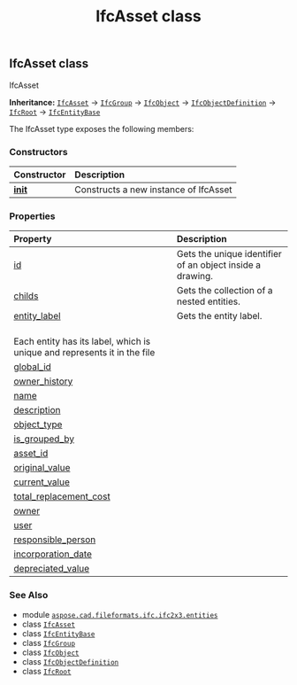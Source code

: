 ﻿---
title: IfcAsset class
second_title: Aspose.CAD for Python via .NET API References
description: 
type: docs
weight: 310
url: /python-net/aspose.cad.fileformats.ifc.ifc2x3.entities/ifcasset/
is_root: false
---

## IfcAsset class

IfcAsset



**Inheritance:** [`IfcAsset`](/cad/python-net/aspose.cad.fileformats.ifc.ifc2x3.entities/ifcasset) → 
[`IfcGroup`](/cad/python-net/aspose.cad.fileformats.ifc.ifc2x3.entities/ifcgroup) → 
[`IfcObject`](/cad/python-net/aspose.cad.fileformats.ifc.ifc2x3.entities/ifcobject) → 
[`IfcObjectDefinition`](/cad/python-net/aspose.cad.fileformats.ifc.ifc2x3.entities/ifcobjectdefinition) → 
[`IfcRoot`](/cad/python-net/aspose.cad.fileformats.ifc.ifc2x3.entities/ifcroot) → 
[`IfcEntityBase`](/cad/python-net/aspose.cad.fileformats.ifc/ifcentitybase)



The IfcAsset type exposes the following members:

### Constructors
| Constructor | Description |
| :- | :- |
| [__init__](/cad/python-net/aspose.cad.fileformats.ifc.ifc2x3.entities/ifcasset/__init__/#) | Constructs a new instance of IfcAsset |


### Properties
| Property | Description |
| :- | :- |
| [id](/cad/python-net/aspose.cad.fileformats.ifc.ifc2x3.entities/ifcasset/id) | Gets the unique identifier of an object inside a drawing. |
| [childs](/cad/python-net/aspose.cad.fileformats.ifc.ifc2x3.entities/ifcasset/childs) | Gets the collection of a nested entities. |
| [entity_label](/cad/python-net/aspose.cad.fileformats.ifc.ifc2x3.entities/ifcasset/entity_label) | Gets the entity label.<br/>Each entity has its label, which is unique and represents it in the file |
| [global_id](/cad/python-net/aspose.cad.fileformats.ifc.ifc2x3.entities/ifcasset/global_id) |  |
| [owner_history](/cad/python-net/aspose.cad.fileformats.ifc.ifc2x3.entities/ifcasset/owner_history) |  |
| [name](/cad/python-net/aspose.cad.fileformats.ifc.ifc2x3.entities/ifcasset/name) |  |
| [description](/cad/python-net/aspose.cad.fileformats.ifc.ifc2x3.entities/ifcasset/description) |  |
| [object_type](/cad/python-net/aspose.cad.fileformats.ifc.ifc2x3.entities/ifcasset/object_type) |  |
| [is_grouped_by](/cad/python-net/aspose.cad.fileformats.ifc.ifc2x3.entities/ifcasset/is_grouped_by) |  |
| [asset_id](/cad/python-net/aspose.cad.fileformats.ifc.ifc2x3.entities/ifcasset/asset_id) |  |
| [original_value](/cad/python-net/aspose.cad.fileformats.ifc.ifc2x3.entities/ifcasset/original_value) |  |
| [current_value](/cad/python-net/aspose.cad.fileformats.ifc.ifc2x3.entities/ifcasset/current_value) |  |
| [total_replacement_cost](/cad/python-net/aspose.cad.fileformats.ifc.ifc2x3.entities/ifcasset/total_replacement_cost) |  |
| [owner](/cad/python-net/aspose.cad.fileformats.ifc.ifc2x3.entities/ifcasset/owner) |  |
| [user](/cad/python-net/aspose.cad.fileformats.ifc.ifc2x3.entities/ifcasset/user) |  |
| [responsible_person](/cad/python-net/aspose.cad.fileformats.ifc.ifc2x3.entities/ifcasset/responsible_person) |  |
| [incorporation_date](/cad/python-net/aspose.cad.fileformats.ifc.ifc2x3.entities/ifcasset/incorporation_date) |  |
| [depreciated_value](/cad/python-net/aspose.cad.fileformats.ifc.ifc2x3.entities/ifcasset/depreciated_value) |  |



### See Also
* module [`aspose.cad.fileformats.ifc.ifc2x3.entities`](..)
* class [`IfcAsset`](/cad/python-net/aspose.cad.fileformats.ifc.ifc2x3.entities/ifcasset)
* class [`IfcEntityBase`](/cad/python-net/aspose.cad.fileformats.ifc/ifcentitybase)
* class [`IfcGroup`](/cad/python-net/aspose.cad.fileformats.ifc.ifc2x3.entities/ifcgroup)
* class [`IfcObject`](/cad/python-net/aspose.cad.fileformats.ifc.ifc2x3.entities/ifcobject)
* class [`IfcObjectDefinition`](/cad/python-net/aspose.cad.fileformats.ifc.ifc2x3.entities/ifcobjectdefinition)
* class [`IfcRoot`](/cad/python-net/aspose.cad.fileformats.ifc.ifc2x3.entities/ifcroot)

